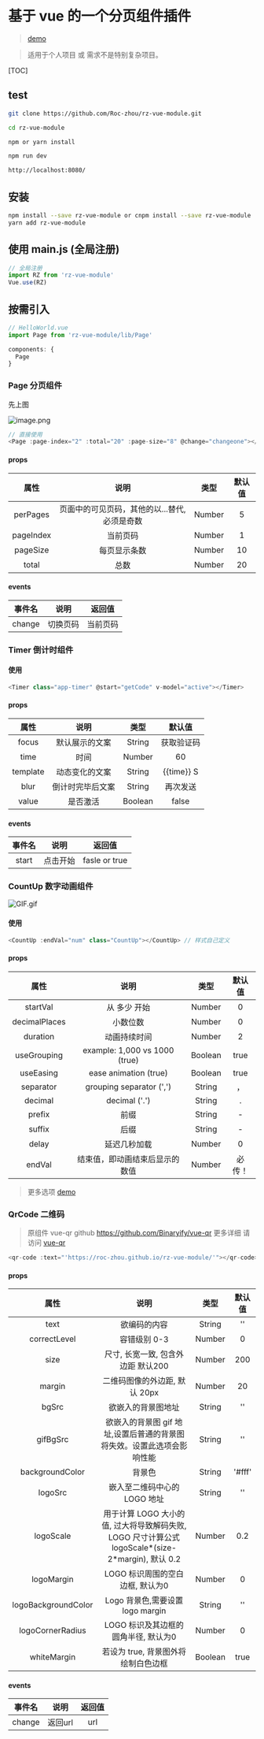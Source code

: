 # 基于 vue 的一个分页组件插件
> [demo](https://roc-zhou.github.io/rz-vue-module/)

> 适用于个人项目 或 需求不是特别复杂项目。

[TOC]

## test
```sh
git clone https://github.com/Roc-zhou/rz-vue-module.git

cd rz-vue-module

npm or yarn install

npm run dev

http://localhost:8080/
```



## 安装
```sh
npm install --save rz-vue-module or cnpm install --save rz-vue-module
yarn add rz-vue-module
```

## 使用 main.js (全局注册)
```js
// 全局注册
import RZ from 'rz-vue-module'
Vue.use(RZ)
```
## 按需引入
```js
// HelloWorld.vue
import Page from 'rz-vue-module/lib/Page'

components: {
  Page
}
```

### Page 分页组件
先上图

![image.png](https://i.loli.net/2019/09/02/A7vo2caqxsLUZ58.png)
```js
// 直接使用
<Page :page-index="2" :total="20" :page-size="8" @change="changeone"></Page>
```
#### props
|   属性    |                     说明                      |  类型  | 默认值 |
| :-------: | :-------------------------------------------: | :----: | :----: |
| perPages  | 页面中的可见页码，其他的以...替代, 必须是奇数 | Number |   5    |
| pageIndex |                   当前页码                    | Number |   1    |
| pageSize  |                 每页显示条数                  | Number |   10   |
|   total   |                     总数                      | Number |   20   |

#### events
| 事件名 |   说明   |  返回值  |
| :----: | :------: | :------: |
| change | 切换页码 | 当前页码 |

### Timer 倒计时组件

#### 使用
```js
<Timer class="app-timer" @start="getCode" v-model="active"></Timer>
```

#### props
|   属性   |       说明       |  类型   |   默认值   |
| :------: | :--------------: | :-----: | :--------: |
|  focus   |  默认展示的文案  | String  | 获取验证码 |
|   time   |       时间       | Number  |     60     |
| template |  动态变化的文案  | String  | {{time}} S |
|   blur   | 倒计时完毕后文案 | String  |  再次发送  |
|  value   |     是否激活     | Boolean |   false    |

#### events
| 事件名 |   说明   |    返回值     |
| :----: | :------: | :-----------: |
| start  | 点击开始 | fasle or true |

### CountUp 数字动画组件

![GIF.gif](https://i.loli.net/2019/09/12/n8Fga9L4AkVS73Q.gif)

#### 使用
```js
<CountUp :endVal="num" class="CountUp"></CountUp> // 样式自己定义
```
#### props

|     属性      |              说明              |  类型   | 默认值 |
| :-----------: | :----------------------------: | :-----: | :----: |
|   startVal    |          从 多少 开始          | Number  |   0    |
| decimalPlaces |            小数位数            | Number  |   0    |
|   duration    |          动画持续时间          | Number  |   2    |
|  useGrouping  | example: 1,000 vs 1000 (true)  | Boolean |  true  |
|   useEasing   |     ease animation (true)      | Boolean |  true  |
|   separator   |    grouping separator (',')    | String  |   ，   |
|    decimal    |         decimal ('.')          | String  |   .    |
|    prefix     |              前缀              | String  |   -    |
|    suffix     |              后缀              | String  |   -    |
|     delay     |          延迟几秒加载          | Number  |   0    |
|    endVal     | 结束值，即动画结束后显示的数值 | Number  | 必传！ |

> 更多选项 [demo](https://inorganik.github.io/countUp.js/)

### QrCode 二维码
> 原组件 vue-qr  github  https://github.com/Binaryify/vue-qr  更多详细 请访问 [vue-qr](https://github.com/Binaryify/vue-qr)
```js
<qr-code :text="'https://roc-zhou.github.io/rz-vue-module/'"></qr-code>
```
#### props 
|     属性      |              说明              |  类型   | 默认值 |
| :-----------: | :----------------------------: | :-----: | :----: |
|   text    |          欲编码的内容          | String  |   ''    |
| correctLevel |            容错级别 0-3            | Number  |   0    |
|   size    |          尺寸, 长宽一致, 包含外边距 默认200          | Number  |   200    |
|  margin  | 二维码图像的外边距, 默认 20px  | Number |  20  |
|   bgSrc   |    欲嵌入的背景图地址      | String |  ''  |
|   gifBgSrc   |    欲嵌入的背景图 gif 地址,设置后普通的背景图将失效。设置此选项会影响性能    | String  |  ''   |
|    backgroundColor    |         背景色          | String  |   '#fff'   |
|    logoSrc     |     嵌入至二维码中心的 LOGO 地址     | String  |   ''    |
|    logoScale     |              用于计算 LOGO 大小的值, 过大将导致解码失败, LOGO 尺寸计算公式 logoScale*(size-2*margin), 默认 0.2              | Number  |   0.2   |
|     logoMargin     |          LOGO 标识周围的空白边框, 默认为0          | Number  |   0    |
|    logoBackgroundColor     | Logo 背景色,需要设置 logo margin | String  | '' |
|    logoCornerRadius     | LOGO 标识及其边框的圆角半径, 默认为0 | Number  | 0 |
|    whiteMargin     | 若设为 true, 背景图外将绘制白色边框 | Boolean  | true |

#### events
| 事件名 |   说明   |    返回值     |
| :----: | :------: | :-----------: |
| change  | 返回url | url |
